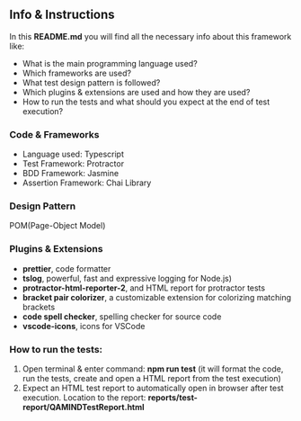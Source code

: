 ## Info & Instructions

In this **README.md** you will find all the necessary info about this framework like:
- What is the main programming language used?
- Which frameworks are used?
- What test design pattern is followed?
- Which plugins & extensions are used and how they are used?
- How to run the tests and what should you expect at the end of  test execution?

### Code & Frameworks

- Language used: Typescript
- Test Framework: Protractor
- BDD Framework: Jasmine
- Assertion Framework: Chai Library

### Design Pattern

POM(Page-Object Model)

### Plugins & Extensions

- **prettier**, code formatter
- **tslog**, powerful, fast and expressive logging for Node.js)
- **protractor-html-reporter-2**, and HTML report for protractor tests
- **bracket pair colorizer**, a customizable extension for colorizing matching brackets
- **code spell checker**, spelling checker for source code
- **vscode-icons**, icons for VSCode


### How to run the tests:

1. Open terminal & enter command: **npm run test** (it will format the code, run the tests, create and open a HTML report from the test execution)
2. Expect an HTML test report to automatically open in browser after test execution. Location to the report: **reports/test-report/QAMINDTestReport.html**
